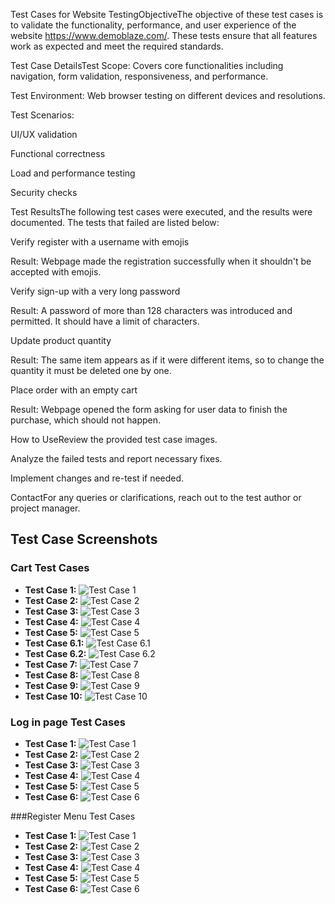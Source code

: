 ﻿Test Cases for Website TestingObjectiveThe objective of these test cases is to validate the functionality, performance, and user experience of the website https://www.demoblaze.com/. These tests ensure that all features work as expected and meet the required standards.

Test Case DetailsTest Scope: Covers core functionalities including navigation, form validation, responsiveness, and performance.

Test Environment: Web browser testing on different devices and resolutions.

Test Scenarios:

UI/UX validation

Functional correctness

Load and performance testing

Security checks

Test ResultsThe following test cases were executed, and the results were documented. The tests that failed are listed below:

Verify register with a username with emojis

Result: Webpage made the registration successfully when it shouldn't be accepted with emojis.

Verify sign-up with a very long password

Result: A password of more than 128 characters was introduced and permitted. It should have a limit of characters.

Update product quantity

Result: The same item appears as if it were different items, so to change the quantity it must be deleted one by one.

Place order with an empty cart

Result: Webpage opened the form asking for user data to finish the purchase, which should not happen.

How to UseReview the provided test case images.

Analyze the failed tests and report necessary fixes.

Implement changes and re-test if needed.

ContactFor any queries or clarifications, reach out to the test author or project manager.

## Test Case Screenshots

### Cart Test Cases

- **Test Case 1:** ![Test Case 1](https://github.com/ceruz99/demoBlazeTests/blob/main/screenshots/CartTestCases/TestCase1.JPG)  
- **Test Case 2:** ![Test Case 2](https://github.com/ceruz99/demoBlazeTests/blob/main/screenshots/CartTestCases/TestCase2.JPG)  
- **Test Case 3:** ![Test Case 3](https://github.com/ceruz99/demoBlazeTests/blob/main/screenshots/CartTestCases/TestCase3.JPG)  
- **Test Case 4:** ![Test Case 4](https://github.com/ceruz99/demoBlazeTests/blob/main/screenshots/CartTestCases/TestCase4.JPG)  
- **Test Case 5:** ![Test Case 5](https://github.com/ceruz99/demoBlazeTests/blob/main/screenshots/CartTestCases/TestCase5.JPG)  
- **Test Case 6.1:** ![Test Case 6.1](https://github.com/ceruz99/demoBlazeTests/blob/main/screenshots/CartTestCases/TestCase6.1.JPG)  
- **Test Case 6.2:** ![Test Case 6.2](https://github.com/ceruz99/demoBlazeTests/blob/main/screenshots/CartTestCases/TestCase6.2.JPG)  
- **Test Case 7:** ![Test Case 7](https://github.com/ceruz99/demoBlazeTests/blob/main/screenshots/CartTestCases/TestCase7.JPG)  
- **Test Case 8:** ![Test Case 8](https://github.com/ceruz99/demoBlazeTests/blob/main/screenshots/CartTestCases/TestCase8.JPG)  
- **Test Case 9:** ![Test Case 9](https://github.com/ceruz99/demoBlazeTests/blob/main/screenshots/CartTestCases/TestCase9.JPG)  
- **Test Case 10:** ![Test Case 10](https://github.com/ceruz99/demoBlazeTests/blob/main/screenshots/CartTestCases/TestCase10.JPG)  

### Log in page Test Cases

- **Test Case 1:** ![Test Case 1](https://github.com/ceruz99/demoBlazeTests/blob/main/screenshots/LogInTestCases/TestCase1.JPG)  
- **Test Case 2:** ![Test Case 2](https://github.com/ceruz99/demoBlazeTests/blob/main/screenshots/LogInTestCases/TestCase2.JPG)  
- **Test Case 3:** ![Test Case 3](https://github.com/ceruz99/demoBlazeTests/blob/main/screenshots/LogInTestCases/TestCase3.JPG)  
- **Test Case 4:** ![Test Case 4](https://github.com/ceruz99/demoBlazeTests/blob/main/screenshots/LogInTestCases/TestCase4.JPG)  
- **Test Case 5:** ![Test Case 5](https://github.com/ceruz99/demoBlazeTests/blob/main/screenshots/LogInTestCases/TestCase5.JPG)  
- **Test Case 6:** ![Test Case 6](https://github.com/ceruz99/demoBlazeTests/blob/main/screenshots/LogInTestCases/TestCase6.JPG)  

###Register Menu Test Cases
- **Test Case 1:** ![Test Case 1](https://github.com/ceruz99/demoBlazeTests/blob/main/screenshots/RegisterMenuTestCases/TestCase1.JPG)  
- **Test Case 2:** ![Test Case 2](https://github.com/ceruz99/demoBlazeTests/blob/main/screenshots/RegisterMenuTestCases/TestCase2.JPG)  
- **Test Case 3:** ![Test Case 3](https://github.com/ceruz99/demoBlazeTests/blob/main/screenshots/RegisterMenuTestCases/TestCase3.JPG)  
- **Test Case 4:** ![Test Case 4](https://github.com/ceruz99/demoBlazeTests/blob/main/screenshots/RegisterMenuTestCases/TestCase4.JPG)  
- **Test Case 5:** ![Test Case 5](https://github.com/ceruz99/demoBlazeTests/blob/main/screenshots/RegisterMenuTestCases/TestCase5.JPG)  
- **Test Case 6:** ![Test Case 6](https://github.com/ceruz99/demoBlazeTests/blob/main/screenshots/RegisterMenuTestCases/TestCase6.JPG)  





